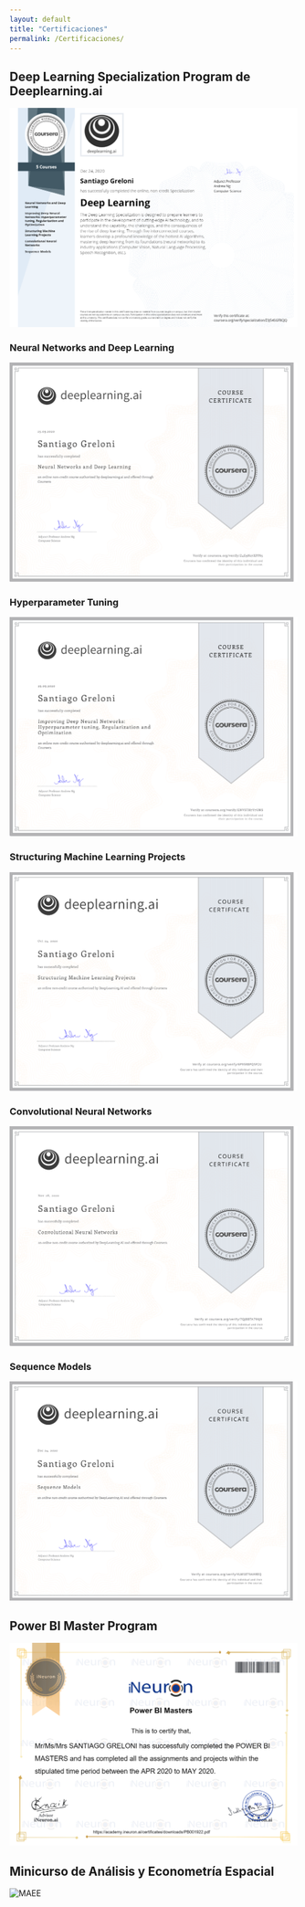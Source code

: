 ```yaml
---
layout: default
title: "Certificaciones"
permalink: /Certificaciones/
---
```


## Deep Learning Specialization Program de Deeplearning.ai
![DL](Certificados%20(img)/Deep%20Learning%20Specialization.png)

### Neural Networks and Deep Learning
![NN](Certificados%20(img)/Neural%20Networks.png)

### Hyperparameter Tuning
![HT](Certificados%20(img)/Hyperparameter%20Tuning.png)

### Structuring Machine Learning Projects
![SMLP](/Certificados%20(img)/Structuring%20Machine%20Learning%20Projects.png)

### Convolutional Neural Networks
![CNN](Certificados%20(img)/Convolutional%20Neural%20Networks.png)

### Sequence Models
![SM](Certificados%20(img)/Sequence%20Models.png)

## Power BI Master Program
![PBI](Certificados%20(img)/PowerBI.png)


## Minicurso de Análisis y Econometría Espacial
![MAEE](Certificados%20(img)/Econometría%20Espacial.png)

